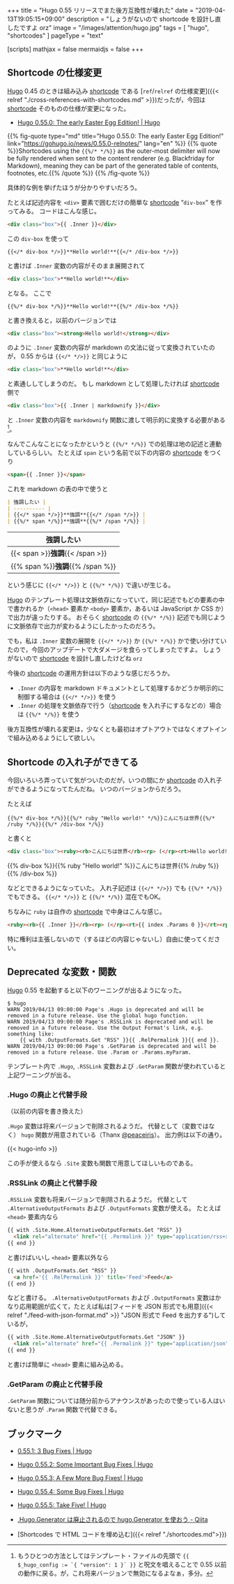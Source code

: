 +++
title = "Hugo 0.55 リリースでまた後方互換性が壊れた"
date = "2019-04-13T19:05:15+09:00"
description = "しょうがないので shortcode を設計し直したですよ orz"
image = "/images/attention/hugo.jpg"
tags = [ "hugo", "shortcodes" ]
pageType = "text"

[scripts]
  mathjax = false
  mermaidjs = false
+++

## Shortcode の仕様変更

[Hugo] 0.45 のときは組み込み [shortcode] である [`ref`/`relref` の仕様変更]({{< relref "./cross-references-with-shortcodes.md" >}})だったが，今回は [shortcode] そのものの仕様が変更になった。

- [Hugo 0.55.0: The early Easter Egg Edition! | Hugo](https://gohugo.io/news/0.55.0-relnotes/)

{{% fig-quote type="md" title="Hugo 0.55.0: The early Easter Egg Edition!" link="https://gohugo.io/news/0.55.0-relnotes/" lang="en" %}}
{{% quote %}}Shortcodes using the `{{%/* */%}}` as the outer-most delimiter will now be fully rendered when sent to the content renderer (e.g. Blackfriday for Markdown), meaning they can be part of the generated table of contents, footnotes, etc.{{% /quote %}}
{{% /fig-quote %}}

具体的な例を挙げたほうが分かりやすいだろう。

たとえば記述内容を `<div>` 要素で囲むだけの簡単な [shortcode] “`div-box`” を作ってみる。
コードはこんな感じ。

```html
<div class="box">{{ .Inner }}</div>
```

この `div-box` を使って

```text
{{</* div-box */>}}**Hello world!**{{</* /div-box */>}}
```
 
と書けば `.Inner` 変数の内容がそのまま展開されて

```html
<div class="box">**Hello world!**</div>
```

となる。
ここで

```text
{{%/* div-box */%}}**Hello world!**{{%/* /div-box */%}}
```

と書き換えると，以前のバージョンでは

```html
<div class="box"><strong>Hello world!</strong></div>
```

のように `.Inner` 変数の内容が markdown の文法に従って変換されていたのが， 0.55 からは `{{</* */>}}` と同じように

```html
<div class="box">**Hello world!**</div>
```

と素通ししてしまうのだ。
もし markdown として処理したければ [shortcode] 側で

```html
<div class="box">{{ .Inner | markdownify }}</div>
```

と `.Inner` 変数の内容を `markdownify` 関数に渡して明示的に変換する必要がある[^c1]。

[^c1]: もうひとつの方法としてはテンプレート・ファイルの先頭で ``{{ $_hugo_config := `{ "version": 1 }` }}`` と呪文を唱えることで 0.55 以前の動作に戻る。が，これ将来バージョンで無効になるよなぁ，多分。

なんでこんなことになったかというと `{{%/* */%}}` での処理は地の記述と連動しているらしい。
たとえば `span` という名前で以下の内容の [shortcode] をつくり

```html
<span>{{ .Inner }}</span>
```

これを markdown の表の中で使うと

```markdown
| 強調したい |
| ---------- |
| {{</* span */>}}**強調**{{</* /span */>}} |
| {{%/* span */%}}**強調**{{%/* /span */%}} |
```

| 強調したい                         |
| ---------------------------------- |
| {{< span >}}**強調**{{< /span >}} |
| {{% span %}}**強調**{{% /span %}}  |

という感じに `{{</* */>}}` と `{{%/* */%}}` で違いが生じる。

[Hugo] のテンプレート処理は文脈依存になっていて，同じ記述でもどの要素の中で書かれるか（`<head>` 要素か `<body>` 要素か，あるいは JavaScript か CSS か）で出力が違ったりする。
おそらく [shortcode] の `{{%/* */%}}` 記述でも同じように文脈依存で出力が変わるようにしたかったのだろう。

でも，私は `.Inner` 変数の展開を `{{</* */>}}` か `{{%/* */%}}` かで使い分けていたので，今回のアップデートで大ダメージを食らってしまったですよ。
しょうがないので [shortcode] を設計し直したけどね `orz`

今後の [shortcode] の運用方針は以下のような感じだろうか。

- `.Inner` の内容を markdown ドキュメントとして処理するかどうか明示的に制御する場合は `{{</* */>}}` を使う
- `.Inner` の処理を文脈依存で行う（[shortcode] を入れ子にするなどの）場合は `{{%/* */%}}` を使う

後方互換性が壊れる変更は，少なくとも最初はオプトアウトではなくオプトインで組み込めるようにして欲しい。

## Shortcode の入れ子ができてる

今回いろいろ弄っていて気がついたのだが，いつの間にか [shortcode] の入れ子ができるようになってたんだね。
いつのバージョンからだろう。

たとえば

```text
{{%/* div-box */%}}{{%/* ruby "Hello world!" */%}}こんにちは世界{{%/* /ruby */%}}{{%/* /div-box */%}}
```

と書くと

```html
<div class="box"><ruby><rb>こんにちは世界</rb><rp> (</rp><rt>Hello world!</rt><rp>) </rp></ruby></div>
```

{{% div-box %}}{{% ruby "Hello world!" %}}こんにちは世界{{% /ruby %}}{{% /div-box %}}

などとできるようになっていた。
入れ子記述は `{{</* */>}}` でも `{{%/* */%}}` でもできる。
`{{</* */>}}` と `{{%/* */%}}` 混在でもOK。

ちなみに `ruby` は自作の [shortcode] で中身はこんな感じ。

```html
<ruby><rb>{{ .Inner }}</rb><rp> (</rp><rt>{{ index .Params 0 }}</rt><rp>) </rp></ruby>
```

特に権利は主張しないので（するほどの内容じゃないし）自由に使ってください。

## Deprecated な変数・関数

[Hugo] 0.55 を起動すると以下のワーニングが出るようになった。

```text
$ hugo
WARN 2019/04/13 09:00:00 Page's .Hugo is deprecated and will be removed in a future release. Use the global hugo function.
WARN 2019/04/13 09:00:00 Page's .RSSLink is deprecated and will be removed in a future release. Use the Output Format's link, e.g. something like:
    {{ with .OutputFormats.Get "RSS" }}{{ .RelPermalink }}{{ end }}.
WARN 2019/04/13 09:00:00 Page's .GetParam is deprecated and will be removed in a future release. Use .Param or .Params.myParam.
```

テンプレート内で `.Hugo`, `.RSSLink` 変数および `.GetParam` 関数が使われていると上記ワーニングが出る。

### .Hugo の廃止と代替手段

（以前の内容を書き換えた）

`.Hugo` 変数は将来バージョンで削除されるようだ。
代替として（変数ではなく） `hugo` 関数が用意されている（Thanx [@peaceiris](https://twitter.com/piris314/status/1117092823159853057)）。
出力例は以下の通り。

{{< hugo-info >}}

この手が使えるなら `.Site` 変数も関数で用意してほしいものである。

### .RSSLink の廃止と代替手段

`.RSSLink` 変数も将来バージョンで削除されるようだ。
代替として `.AlternativeOutputFormats` および `.OutputFormats` 変数が使える。
たとえば `<head>` 要素内なら

```html
{{ with .Site.Home.AlternativeOutputFormats.Get "RSS" }}
  <link rel="alternate" href="{{ .Permalink }}" type="application/rss+xml" title="{{ $.Site.Title | plainify }}">
{{ end }}
```

と書けばいいし `<head>` 要素以外なら

```html
{{ with .OutputFormats.Get "RSS" }}
  <a href='{{ .RelPermalink }}' title='Feed'>Feed</a>
{{ end }}
```

などと書ける。
`.AlternativeOutputFormats` および `.OutputFormats` 変数はかなり応用範囲が広くて，たとえば私は[フィードを JSON 形式でも用意]({{< relref "./feed-with-json-format.md" >}} "JSON 形式で Feed を出力する")しているが，

```html
{{ with .Site.Home.AlternativeOutputFormats.Get "JSON" }}
  <link rel="alternate" href="{{ .Permalink }}" type="application/json" title="{{ $.Site.Title | plainify }}">
{{ end }}
```

と書けば簡単に `<head>` 要素に組み込める。

### .GetParam の廃止と代替手段

`.GetParam` 関数については随分前からアナウンスがあったので使っている人はいないと思うが `.Param` 関数で代替できる。

## ブックマーク

- [0.55.1: 3 Bug Fixes | Hugo](https://gohugo.io/news/0.55.1-relnotes/)
- [Hugo 0.55.2: Some Important Bug Fixes | Hugo](https://gohugo.io/news/0.55.2-relnotes/)
- [Hugo 0.55.3: A Few More Bug Fixes! | Hugo](https://gohugo.io/news/0.55.3-relnotes/)
- [Hugo 0.55.4: Some Bug Fixes | Hugo](https://gohugo.io/news/0.55.4-relnotes/)
- [Hugo 0.55.5: Take Five! | Hugo](https://gohugo.io/news/0.55.5-relnotes/)

- [.Hugo.Generator は廃止されるので hugo.Generator を使おう - Qiita](https://qiita.com/peaceiris/items/b6d611e184b2f28cc0ab)

- [Shortcodes で HTML コードを埋め込む]({{< relref "./shortcodes.md">}})

[Hugo]: https://gohugo.io/ "The world’s fastest framework for building websites | Hugo"
[shortcode]: https://gohugo.io/extras/shortcodes/ "Shortcodes | Hugo"
